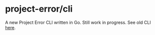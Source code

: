 # project-error/cli

A new Project Error CLI written in Go. Still work in progress. See old CLI [here](https://github.com/project-error/pe-cli).
